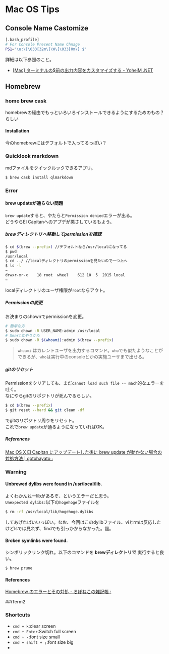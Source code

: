 # Mac OS Tips
## Console Name Castomize
```bash
[.bash_profile]
# For Console Present Name Chnage
PS1="\u:\[\033[32m\]\W\[\033[0m\] $"

```
詳細は以下参照のこと。
- [[Mac] ターミナルの$前の出力内容をカスタマイズする - YoheiM .NET](http://www.yoheim.net/blog.php?q=20140309)

## Homebrew
### home brew cask
homebrewの経由でもっといろいろインストールできるようにするためのもの？らしい
#### Installation
今のhomebrewにはデフォルトで入ってるっぽい？
### Quicklook markdown
mdファイルをクイックルックできるアプリ。
```bash
$ brew cask install qlmarkdown
```
### Error
#### brew updateが通らない問題
`brew update`すると、やたらと`Permission denied`エラーが出る。  
どうやらEl Capitanへのアプデが悪さしているもよう。  
##### brewディレクトリへ移動してpermissionを確認
```bash
$ cd $(brew --prefix) //デフォルトなら/usr/localになってる
$ pwd
/usr/local
$ cd ../ //localディレクトリのpermissionを見たいので一つ上へ
$ ls -l
~
drwxr-xr-x    18 root  wheel    612 10  5  2015 local
~
```
localディレクトリのユーザ権限が`root`ならアウト。
##### Permissionの変更
お決まりのchownでpermissionを変更。
```bash
# 簡単な方
$ sudo chown -R USER_NAME:admin /usr/local
# Smartなやりかた
$ sudo chown -R $(whoami):admin $(brew --prefix)
```
> `whoami`:はカレントユーザを出力するコマンド。`who`でも似たようなことができるが、`who`は実行中のconsoleとかの実施ユーザまで出せる。

##### gitのリセット
Permissionをクリアしても、まだ`cannot load such file -- mach`的なエラーを吐く。  
なにやらgitのリポジトリが死んでるらしい。
```bash
$ cd $(brew --prefix)
$ git reset --hard && git clean -df
```
でgitのリポジトリ周りをリセット。  
これで`brew update`が通るようになっていればOK。
##### References
[Mac OS X El Capitan にアップデートした後に brew update が動かない場合の対処方法 | gotohayato : ](https://gotohayato.com/content/69)

### Warning
#### Unbrewed dylibs were found in /usr/local/lib.
よくわかんねーlibがあるぞ、というエラーだと思う。    
`Unexpected dylibs:`以下の`hogehoge`ファイルを
```bash
$ rm -rf /usr/local/lib/hogehoge.dylibs
```
してあげればいいっぽい。なお、今回はこのdylibファイル、viとrmは反応したけどlsでは見れず、findでも引っかからなかった。謎。
#### Broken symlinks were found.
シンボリックリンク切れ。以下のコマンドを **brewディレクトリで** 実行すると良い。
```bash
$ brew prune
```
#### References
[Homebrew のエラーとその対処 - ろぼねこの雑記帳 :]( http://roboneco.hateblo.jp/entry/2015/03/13/124536)

##iTerm2
### Shortcuts
- `cmd + k`:clear screen
- `cmd + Enter`:Switch full screen
- `cmd + -`:font size small
- `cmd + shift + ;`:font size big
-
